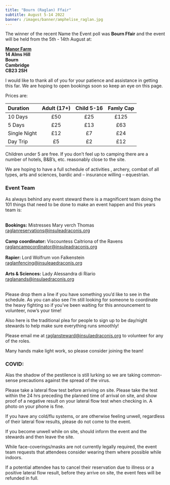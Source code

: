 ```yaml
---
title: "Bourn (Raglan) Ffair"
subtitle: August 5-14 2022
banner: /images/banner/amphelise_raglan.jpg
---
```


The winner of the recent Name the Event poll was <b>Bourn Ffair</b> and the event will be held from the 5th - 14th August at: 

<b><a href="http://manorfarmbourn.com">Manor Farm</a><br>
14 Alms Hill<br>
Bourn<br>
Cambridge<br>
CB23 2SH</b></p>

I would like to thank all of you for your patience and assistance in getting this far. We are hoping to open bookings soon so keep an eye on this page.

Prices are:

| Duration | Adult (17+) | Child 5-16 | Famly Cap |
| :------ | :------: | :------: | :------: |
| 10 Days | £50 | £25 | £125 |
| 5 Days | £25 | £13 | £63 |
| Single Night | £12 | £7 | £24 |
| Day Trip | £5 | £2 | £12 |

Children under 5 are free. If you don’t feel up to camping there are a number of hotels, B&B’s, etc. reasonably close to the site.

We are hoping to have a full schedule of activities , archery, combat of all types, arts and sciences, bardic and – insurance willing – equestrian.

<h3>Event Team</h3>
As always behind any event steward there is a magnificent team doing the 101 things that need to be done to make an event happen and this years team is:<br><br>

<b>Bookings:</b> Mistresses Mary verch Thomas<br>
[raglanreservations@insuleadraconis.org](mailto:raglanreservations@insulaedraconis.org)<br><br>
<b>Camp coordinator:</b> Viscountess Caitriona of the Ravens<br>
[raglancampcordinator@insuleadraconis.org](mailto:raglancampcordinator@insuleadraconis.org)<br><br>
<b>Rapier:</b> Lord Wolfrum von Falkenstein<br>
[raglanfencing@insuleaedraconis.org](mailto:raglanfencing@insuleaedraconis.org)<br><br>
<b>Arts & Sciences:</b> Lady Alessandra di Riario<br>
[raglanands@insulaedraconis.org](mailto:raglanaands@insuleadraconis.org)<br><br>

Please drop them a line if you have something you’d like to see in the schedule. As you can also see I’m still looking for someone to coordinate the heavy fighting so if you’ve been waiting for this announcement to volunteer, now’s your time!

Also here is the traditional plea for people to sign up to be day/night stewards to help make sure everything runs smoothly! 

Please email me at [raglansteward@insulaedraconis.org](mailto:raglansteward@insuleadraconis.org) to volunteer for any of the roles.

Many hands make light work, so please consider joining the team!


<h3>COVID:</h3>
Alas the shadow of the pestilence is still lurking so we are taking common-sense precautions against the spread of the virus.

Please take a lateral flow test before arriving on site. Please take the test within the 24 hrs preceding the planned time of arrival on site, and show proof of a negative result on your lateral flow test when checking in. A photo on your phone is fine.

If you have any cold/flu systems, or are otherwise feeling unwell, regardless of their lateral flow results, please do not come to the event.

If you become unwell while on site, should inform the event and the stewards and then leave the site.

While face-coverings/masks are not currently legally required, the event team requests that attendees consider wearing them where possible while indoors.

If a potential attendee has to cancel their reservation due to illness or a positive lateral flow result, before they arrive on site,  the event fees will be refunded in full.


